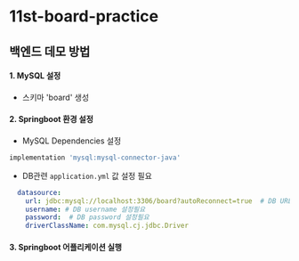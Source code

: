 # 11st-board-practice


## 백엔드 데모 방법

#### 1. MySQL 설정
- 스키마 'board' 생성

#### 2. Springboot 환경 설정
- MySQL Dependencies 설정
```gradle
implementation 'mysql:mysql-connector-java'
```
- DB관련 `application.yml` 값 설정 필요
```yml
  datasource:
    url: jdbc:mysql://localhost:3306/board?autoReconnect=true  # DB URL 설정 필요
    username: # DB username 설정필요
    password:  # DB password 설정필요
    driverClassName: com.mysql.cj.jdbc.Driver
```

#### 3. Springboot 어플리케이션 실행

